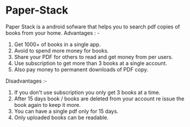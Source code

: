 # Paper-Stack
Paper  Stack is a android sofware that helps you to search pdf copies of books from your home.
Advantages : - 
1. Get  1000+ of books in a single app.
2. Avoid to spend more money for books.
3. Share your PDF for others to read and get money from per users.
4. Use subscription to get more than 3 books at a single account.
5. Also pay money to permanent downloads of  PDF copy.


Disadvantages :-
1. If you don't use subscription you only get 3 books at a time.
2. After 15  days  book / books are deleted from your account re issue the book again to keep it more.
3. You can have a single pdf only for 15 days.
4. Only uploaded books can be readable.
